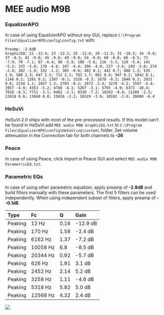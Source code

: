 # MEE audio M9B

### EqualizerAPO
In case of using EqualizerAPO without any GUI, replace `C:\Program Files\EqualizerAPO\config\config.txt`
with:
```
Preamp: -2.6dB
GraphicEQ: 21 -13.4; 23 -13.1; 25 -12.6; 28 -11.5; 31 -10.5; 34 -9.8; 37 -9.3; 41 -9.0; 45 -9.0; 49 -9.0; 54 -9.0; 60 -8.8; 66 -8.5; 72 -7.9; 79 -7.1; 87 -6.4; 96 -5.9; 106 -5.6; 116 -5.5; 128 -5.4; 141 -5.2; 155 -5.0; 170 -4.6; 187 -4.4; 206 -4.0; 227 -3.6; 249 -3.0; 274 -2.4; 302 -1.9; 332 -1.2; 365 -0.6; 402 0.1; 442 0.7; 486 1.3; 535 1.9; 588 2.3; 647 2.5; 712 2.3; 783 1.7; 861 0.9; 947 0.2; 1042 0.1; 1146 0.2; 1261 0.2; 1387 -0.1; 1526 -0.3; 1678 -0.3; 1846 0.2; 2031 0.6; 2234 1.1; 2457 1.3; 2703 -0.2; 2973 -2.4; 3270 -4.2; 3597 -4.9; 3957 -4.9; 4353 -5.2; 4788 -4.1; 5267 -3.1; 5793 -4.9; 6373 -10.4; 7010 -8.3; 7711 -3.1; 8482 -2.1; 9330 -7.2; 10263 -9.4; 11289 -2.3; 12418 0.0; 13660 0.0; 15026 -2.2; 16529 -3.9; 18182 -2.6; 20000 -6.4
```

### HeSuVi
HeSuVi 2.0 ships with most of the pre-processed results. If this model can't be found in HeSuVi add
`MEE audio M9B GraphicEQ.txt` to `C:\Program Files\EqualizerAPO\config\HeSuVi\eq\custom\` folder.
Set volume attenuation in the Connection tab for both channels to **-26**

### Peace
In case of using Peace, click *Import* in Peace GUI and select `MEE audio M9B ParametricEQ.txt`.

### Parametric EQs
In case of using other parametric equalizer, apply preamp of **-2.8dB** and build filters manually
with these parameters. The first 5 filters can be used independently.
When using independent subset of filters, apply preamp of **--0.1dB**.

| Type    | Fc       |    Q | Gain     |
|:--------|:---------|:-----|:---------|
| Peaking | 12 Hz    | 0.16 | -12.9 dB |
| Peaking | 170 Hz   | 1.58 | -2.4 dB  |
| Peaking | 6162 Hz  | 1.37 | -7.2 dB  |
| Peaking | 10058 Hz | 6.8  | -8.5 dB  |
| Peaking | 20344 Hz | 0.92 | -5.7 dB  |
| Peaking | 626 Hz   | 1.91 | 3.1 dB   |
| Peaking | 2452 Hz  | 2.14 | 5.2 dB   |
| Peaking | 3258 Hz  | 1.11 | -4.6 dB  |
| Peaking | 5318 Hz  | 5.82 | 5.0 dB   |
| Peaking | 12568 Hz | 4.32 | 2.4 dB   |

![](https://raw.githubusercontent.com/jaakkopasanen/AutoEq/master/results/rtings/sbaf-serious/MEE%20audio%20M9B/MEE%20audio%20M9B.png)